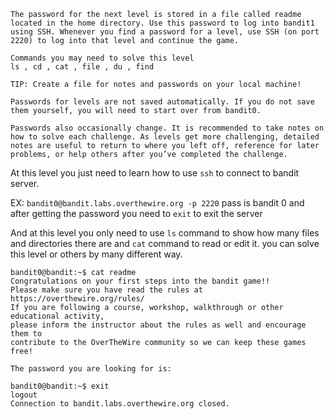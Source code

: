 ```
The password for the next level is stored in a file called readme located in the home directory. Use this password to log into bandit1 using SSH. Whenever you find a password for a level, use SSH (on port 2220) to log into that level and continue the game.

Commands you may need to solve this level
ls , cd , cat , file , du , find

TIP: Create a file for notes and passwords on your local machine!

Passwords for levels are not saved automatically. If you do not save them yourself, you will need to start over from bandit0.

Passwords also occasionally change. It is recommended to take notes on how to solve each challenge. As levels get more challenging, detailed notes are useful to return to where you left off, reference for later problems, or help others after you’ve completed the challenge.
```

At this level you just need to learn how to use `ssh` to connect to bandit server.

EX: `bandit0@bandit.labs.overthewire.org -p 2220`  pass is bandit 0 and after getting the password you need to `exit` to exit the server

And at this level you only need to use `ls` command to show how many files and directories there are and `cat` command to read or edit it. you can solve this level or others by many different way.


```
bandit0@bandit:~$ cat readme
Congratulations on your first steps into the bandit game!!
Please make sure you have read the rules at https://overthewire.org/rules/
If you are following a course, workshop, walkthrough or other educational activity,
please inform the instructor about the rules as well and encourage them to
contribute to the OverTheWire community so we can keep these games free!

The password you are looking for is: 

bandit0@bandit:~$ exit
logout
Connection to bandit.labs.overthewire.org closed.

```
